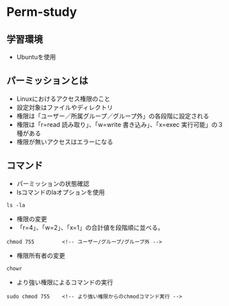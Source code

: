 # Perm-study

## 学習環境
* Ubuntuを使用

## パーミッションとは
* Linuxにおけるアクセス権限のこと
* 設定対象はファイルやディレクトリ
* 権限は「ユーザー／所属グループ／グループ外」の各段階に設定される
* 権限は「r=read 読み取り」、「w=write 書き込み」、「x=exec 実行可能」の３種がある
* 権限が無いアクセスはエラーになる

## コマンド
* パーミッションの状態確認
* lsコマンドのlaオプションを使用
```
ls -la
```

* 権限の変更
* 「r=4」、「w=2」、「x=1」の合計値を段階順に並べる。
```
chmod 755         <!-- ユーザー/グループ/グループ外 --> 
```

* 権限所有者の変更
```
chowr  
```

* より強い権限によるコマンドの実行
```
sudo chmod 755    <!-- より強い権限からのchmodコマンド実行 -->  
```
